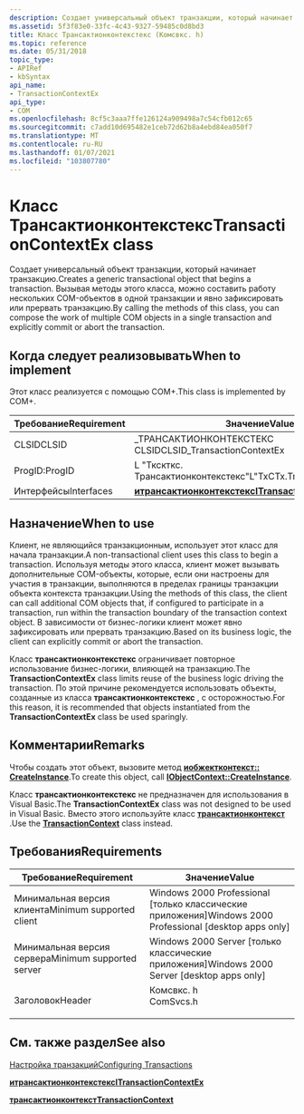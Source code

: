 ```yaml
---
description: Создает универсальный объект транзакции, который начинает транзакцию. Вызывая методы этого класса, можно составить работу нескольких COM-объектов в одной транзакции и явно зафиксировать или прервать транзакцию.
ms.assetid: 5f3f83e0-33fc-4c43-9327-59485c0d8bd3
title: Класс Трансактионконтекстекс (Комсвкс. h)
ms.topic: reference
ms.date: 05/31/2018
topic_type:
- APIRef
- kbSyntax
api_name:
- TransactionContextEx
api_type:
- COM
ms.openlocfilehash: 8cf5c3aaa7ffe126124a909498a7c54cfb012c65
ms.sourcegitcommit: c7add10d695482e1ceb72d62b8a4ebd84ea050f7
ms.translationtype: MT
ms.contentlocale: ru-RU
ms.lasthandoff: 01/07/2021
ms.locfileid: "103807780"
---
```

# <a name="transactioncontextex-class"></a><span data-ttu-id="ac9dd-104">Класс Трансактионконтекстекс</span><span class="sxs-lookup"><span data-stu-id="ac9dd-104">TransactionContextEx class</span></span>

<span data-ttu-id="ac9dd-105">Создает универсальный объект транзакции, который начинает транзакцию.</span><span class="sxs-lookup"><span data-stu-id="ac9dd-105">Creates a generic transactional object that begins a transaction.</span></span> <span data-ttu-id="ac9dd-106">Вызывая методы этого класса, можно составить работу нескольких COM-объектов в одной транзакции и явно зафиксировать или прервать транзакцию.</span><span class="sxs-lookup"><span data-stu-id="ac9dd-106">By calling the methods of this class, you can compose the work of multiple COM objects in a single transaction and explicitly commit or abort the transaction.</span></span>

## <a name="when-to-implement"></a><span data-ttu-id="ac9dd-107">Когда следует реализовывать</span><span class="sxs-lookup"><span data-stu-id="ac9dd-107">When to implement</span></span>

<span data-ttu-id="ac9dd-108">Этот класс реализуется с помощью COM+.</span><span class="sxs-lookup"><span data-stu-id="ac9dd-108">This class is implemented by COM+.</span></span>



| <span data-ttu-id="ac9dd-109">Требование</span><span class="sxs-lookup"><span data-stu-id="ac9dd-109">Requirement</span></span> | <span data-ttu-id="ac9dd-110">Значение</span><span class="sxs-lookup"><span data-stu-id="ac9dd-110">Value</span></span> |
|------------|--------------------------------------------------------|
| <span data-ttu-id="ac9dd-111">CLSID</span><span class="sxs-lookup"><span data-stu-id="ac9dd-111">CLSID</span></span>      | <span data-ttu-id="ac9dd-112">\_ТРАНСАКТИОНКОНТЕКСТЕКС CLSID</span><span class="sxs-lookup"><span data-stu-id="ac9dd-112">CLSID\_TransactionContextEx</span></span>                            |
| <span data-ttu-id="ac9dd-113">ProgID:</span><span class="sxs-lookup"><span data-stu-id="ac9dd-113">ProgID</span></span>     | <span data-ttu-id="ac9dd-114">L "Ткскткс. Трансактионконтекстекс"</span><span class="sxs-lookup"><span data-stu-id="ac9dd-114">L"TxCTx.TransactionContextEx"</span></span>                          |
| <span data-ttu-id="ac9dd-115">Интерфейсы</span><span class="sxs-lookup"><span data-stu-id="ac9dd-115">Interfaces</span></span> | [<span data-ttu-id="ac9dd-116">**итрансактионконтекстекс**</span><span class="sxs-lookup"><span data-stu-id="ac9dd-116">**ITransactionContextEx**</span></span>](/windows/desktop/api/ComSvcs/nn-comsvcs-itransactioncontextex) |



 

## <a name="when-to-use"></a><span data-ttu-id="ac9dd-117">Назначение</span><span class="sxs-lookup"><span data-stu-id="ac9dd-117">When to use</span></span>

<span data-ttu-id="ac9dd-118">Клиент, не являющийся транзакционным, использует этот класс для начала транзакции.</span><span class="sxs-lookup"><span data-stu-id="ac9dd-118">A non-transactional client uses this class to begin a transaction.</span></span> <span data-ttu-id="ac9dd-119">Используя методы этого класса, клиент может вызывать дополнительные COM-объекты, которые, если они настроены для участия в транзакции, выполняются в пределах границы транзакции объекта контекста транзакции.</span><span class="sxs-lookup"><span data-stu-id="ac9dd-119">Using the methods of this class, the client can call additional COM objects that, if configured to participate in a transaction, run within the transaction boundary of the transaction context object.</span></span> <span data-ttu-id="ac9dd-120">В зависимости от бизнес-логики клиент может явно зафиксировать или прервать транзакцию.</span><span class="sxs-lookup"><span data-stu-id="ac9dd-120">Based on its business logic, the client can explicitly commit or abort the transaction.</span></span>

<span data-ttu-id="ac9dd-121">Класс **трансактионконтекстекс** ограничивает повторное использование бизнес-логики, влияющей на транзакцию.</span><span class="sxs-lookup"><span data-stu-id="ac9dd-121">The **TransactionContextEx** class limits reuse of the business logic driving the transaction.</span></span> <span data-ttu-id="ac9dd-122">По этой причине рекомендуется использовать объекты, созданные из класса **трансактионконтекстекс** , с осторожностью.</span><span class="sxs-lookup"><span data-stu-id="ac9dd-122">For this reason, it is recommended that objects instantiated from the **TransactionContextEx** class be used sparingly.</span></span>

## <a name="remarks"></a><span data-ttu-id="ac9dd-123">Комментарии</span><span class="sxs-lookup"><span data-stu-id="ac9dd-123">Remarks</span></span>

<span data-ttu-id="ac9dd-124">Чтобы создать этот объект, вызовите метод [**иобжектконтекст:: CreateInstance**](/windows/desktop/api/ComSvcs/nf-comsvcs-iobjectcontext-createinstance).</span><span class="sxs-lookup"><span data-stu-id="ac9dd-124">To create this object, call [**IObjectContext::CreateInstance**](/windows/desktop/api/ComSvcs/nf-comsvcs-iobjectcontext-createinstance).</span></span>

<span data-ttu-id="ac9dd-125">Класс **трансактионконтекстекс** не предназначен для использования в Visual Basic.</span><span class="sxs-lookup"><span data-stu-id="ac9dd-125">The **TransactionContextEx** class was not designed to be used in Visual Basic.</span></span> <span data-ttu-id="ac9dd-126">Вместо этого используйте класс [**трансактионконтекст**](transactioncontext.md) .</span><span class="sxs-lookup"><span data-stu-id="ac9dd-126">Use the [**TransactionContext**](transactioncontext.md) class instead.</span></span>

## <a name="requirements"></a><span data-ttu-id="ac9dd-127">Требования</span><span class="sxs-lookup"><span data-stu-id="ac9dd-127">Requirements</span></span>



| <span data-ttu-id="ac9dd-128">Требование</span><span class="sxs-lookup"><span data-stu-id="ac9dd-128">Requirement</span></span> | <span data-ttu-id="ac9dd-129">Значение</span><span class="sxs-lookup"><span data-stu-id="ac9dd-129">Value</span></span> |
|-------------------------------------|--------------------------------------------------------------------------------------|
| <span data-ttu-id="ac9dd-130">Минимальная версия клиента</span><span class="sxs-lookup"><span data-stu-id="ac9dd-130">Minimum supported client</span></span><br/> | <span data-ttu-id="ac9dd-131">Windows 2000 Professional \[только классические приложения\]</span><span class="sxs-lookup"><span data-stu-id="ac9dd-131">Windows 2000 Professional \[desktop apps only\]</span></span><br/>                           |
| <span data-ttu-id="ac9dd-132">Минимальная версия сервера</span><span class="sxs-lookup"><span data-stu-id="ac9dd-132">Minimum supported server</span></span><br/> | <span data-ttu-id="ac9dd-133">Windows 2000 Server \[только классические приложения\]</span><span class="sxs-lookup"><span data-stu-id="ac9dd-133">Windows 2000 Server \[desktop apps only\]</span></span><br/>                                 |
| <span data-ttu-id="ac9dd-134">Заголовок</span><span class="sxs-lookup"><span data-stu-id="ac9dd-134">Header</span></span><br/>                   | <dl> <span data-ttu-id="ac9dd-135"><dt>Комсвкс. h</dt></span><span class="sxs-lookup"><span data-stu-id="ac9dd-135"><dt>ComSvcs.h</dt></span></span> </dl> |



## <a name="see-also"></a><span data-ttu-id="ac9dd-136">См. также раздел</span><span class="sxs-lookup"><span data-stu-id="ac9dd-136">See also</span></span>

<dl> <dt>

[<span data-ttu-id="ac9dd-137">Настройка транзакций</span><span class="sxs-lookup"><span data-stu-id="ac9dd-137">Configuring Transactions</span></span>](configuring-transactions.md)
</dt> <dt>

[<span data-ttu-id="ac9dd-138">**итрансактионконтекстекс**</span><span class="sxs-lookup"><span data-stu-id="ac9dd-138">**ITransactionContextEx**</span></span>](/windows/desktop/api/ComSvcs/nn-comsvcs-itransactioncontextex)
</dt> <dt>

[<span data-ttu-id="ac9dd-139">**трансактионконтекст**</span><span class="sxs-lookup"><span data-stu-id="ac9dd-139">**TransactionContext**</span></span>](transactioncontext.md)
</dt> </dl>

 

 




